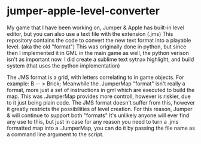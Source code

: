# jumper-apple-level-converter
My game that I have been working on, Jumper &amp; Apple has built-in level editor, but you can also use a text file with the extension (.jms) This repository contains the code to convert the new text format into a playable level. (aka the old "format")
This was originally done in python, but since then I implemented it in GML in the main game as well, the python verison isn't as important now. I did create a sublime text sytnax highlight, and build system (that uses the python implementation)

The JMS format is a grid, with letters correlating to in game objects. For example: B -- > Brick; Meanwhile the .JumperMap "format" isn't really a format, more just a set of instructions in gml which are executed to build the map. This was .JumperMap provides more controll, however is riskier, due to it just being plain code. The JMS format doesn't suffer from this, however it greatly restricts the possibilities of level creation. For this reason, Jumper &amp; will continue to support both "formats"
It's unlikely anyone will ever find any use to this, but just in case for any reason you need to turn a .jms formatted map into a .JumperMap, you can do it by passing the file name as a command line argument to the script.
